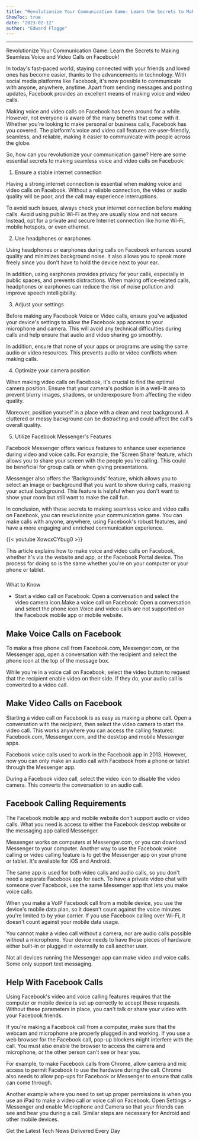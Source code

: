 ```yaml
---
title: "Revolutionize Your Communication Game: Learn the Secrets to Making Seamless Voice and Video Calls on Facebook!"
ShowToc: true 
date: "2023-02-12"
author: "Edward Flagge"
---
```

*****
Revolutionize Your Communication Game: Learn the Secrets to Making Seamless Voice and Video Calls on Facebook!

In today's fast-paced world, staying connected with your friends and loved ones has become easier, thanks to the advancements in technology. With social media platforms like Facebook, it's now possible to communicate with anyone, anywhere, anytime. Apart from sending messages and posting updates, Facebook provides an excellent means of making voice and video calls. 

Making voice and video calls on Facebook has been around for a while. However, not everyone is aware of the many benefits that come with it. Whether you're looking to make personal or business calls, Facebook has you covered. The platform's voice and video call features are user-friendly, seamless, and reliable, making it easier to communicate with people across the globe.

So, how can you revolutionize your communication game? Here are some essential secrets to making seamless voice and video calls on Facebook:

1. Ensure a stable internet connection

Having a strong internet connection is essential when making voice and video calls on Facebook. Without a reliable connection, the video or audio quality will be poor, and the call may experience interruptions. 

To avoid such issues, always check your internet connection before making calls. Avoid using public Wi-Fi as they are usually slow and not secure. Instead, opt for a private and secure Internet connection like home Wi-Fi, mobile hotspots, or even ethernet.

2. Use headphones or earphones

Using headphones or earphones during calls on Facebook enhances sound quality and minimizes background noise. It also allows you to speak more freely since you don't have to hold the device next to your ear.

In addition, using earphones provides privacy for your calls, especially in public spaces, and prevents distractions. When making office-related calls, headphones or earphones can reduce the risk of noise pollution and improve speech intelligibility.

3. Adjust your settings

Before making any Facebook Voice or Video calls, ensure you've adjusted your device's settings to allow the Facebook app access to your microphone and camera. This will avoid any technical difficulties during calls and help ensure that audio and video sharing go smoothly.

In addition, ensure that none of your apps or programs are using the same audio or video resources. This prevents audio or video conflicts when making calls.

4. Optimize your camera position

When making video calls on Facebook, it's crucial to find the optimal camera position. Ensure that your camera's position is in a well-lit area to prevent blurry images, shadows, or underexposure from affecting the video quality.

Moreover, position yourself in a place with a clean and neat background. A cluttered or messy background can be distracting and could affect the call's overall quality.

5. Utilize Facebook Messenger's Features

Facebook Messenger offers various features to enhance user experience during video and voice calls. For example, the 'Screen Share' feature, which allows you to share your screen with the people you're calling. This could be beneficial for group calls or when giving presentations.

Messenger also offers the 'Backgrounds' feature, which allows you to select an image or background that you want to show during calls, masking your actual background. This feature is helpful when you don't want to show your room but still want to make the call fun.

In conclusion, with these secrets to making seamless voice and video calls on Facebook, you can revolutionize your communication game. You can make calls with anyone, anywhere, using Facebook's robust features, and have a more engaging and enriched communication experience.

{{< youtube XowcxCYbug0 >}} 




This article explains how to make voice and video calls on Facebook, whether it's via the website and app, or the Facebook Portal device. The process for doing so is the same whether you're on your computer or your phone or tablet.

 
### 
What to Know
 
- Start a video call on Facebook: Open a conversation and select the video camera icon.Make a voice call on Facebook: Open a conversation and select the phone icon.Voice and video calls are not supported on the Facebook mobile app or mobile website.

 
##   Make Voice Calls on Facebook  
 

To make a free phone call from Facebook.com, Messenger.com, or the Messenger app, open a conversation with the recipient and select the phone icon at the top of the message box.

 

While you're in a voice call on Facebook, select the video button to request that the recipient enable video on their side. If they do, your audio call is converted to a video call.

 
##   Make Video Calls on Facebook  
 

Starting a video call on Facebook is as easy as making a phone call. Open a conversation with the recipient, then select the video camera to start the video call. This works anywhere you can access the calling features: Facebook.com, Messenger.com, and the desktop and mobile Messenger apps.

 
Facebook voice calls used to work in the Facebook app in 2013. However, now you can only make an audio call with Facebook from a phone or tablet through the Messenger app.
 

During a Facebook video call, select the video icon to disable the video camera. This converts the conversation to an audio call.

 
##   Facebook Calling Requirements  
 

The Facebook mobile app and mobile website don't support audio or video calls. What you need is access to either the Facebook desktop website or the messaging app called Messenger.

 

Messenger works on computers at Messenger.com, or you can download Messenger to your computer. Another way to use the Facebook voice calling or video calling feature is to get the Messenger app on your phone or tablet. It's available for iOS and Android.

 

The same app is used for both video calls and audio calls, so you don't need a separate Facebook app for each. To have a private video chat with someone over Facebook, use the same Messenger app that lets you make voice calls.

 
When you make a VoIP Facebook call from a mobile device, you use the device's mobile data plan, so it doesn't count against the voice minutes you're limited to by your carrier. If you use Facebook calling over Wi-Fi, it doesn't count against your mobile data usage.
 

You cannot make a video call without a camera, nor are audio calls possible without a microphone. Your device needs to have those pieces of hardware either built-in or plugged in externally to call another user.

 
Not all devices running the Messenger app can make video and voice calls. Some only support text messaging.
 
##   Help With Facebook Calls  
 

Using Facebook's video and voice calling features requires that the computer or mobile device is set up correctly to accept these requests. Without these parameters in place, you can't talk or share your video with your Facebook friends.

 

If you're making a Facebook call from a computer, make sure that the webcam and microphone are properly plugged in and working. If you use a web browser for the Facebook call, pop-up blockers might interfere with the call. You must also enable the browser to access the camera and microphone, or the other person can't see or hear you.

 

For example, to make Facebook calls from Chrome, allow camera and mic access to permit Facebook to use the hardware during the call. Chrome also needs to allow pop-ups for Facebook or Messenger to ensure that calls can come through.

 

Another example where you need to set up proper permissions is when you use an iPad to make a video call or voice call on Facebook. Open Settings > Messenger and enable Microphone and Camera so that your friends can see and hear you during a call. Similar steps are necessary for Android and other mobile devices.

 

Get the Latest Tech News Delivered Every Day




